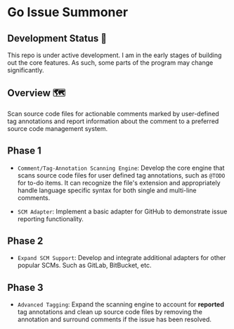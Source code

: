 # Go Issue Summoner

## Development Status :construction:

This repo is under active development. I am in the early stages of building out the core features. As such, some parts of the program may change significantly.

## Overview :world_map:

Scan source code files for actionable comments marked by user-defined tag annotations and report information about the comment to a preferred source code management system.

## Phase 1

- `Comment/Tag-Annotation Scanning Engine`: Develop the core engine that scans source code files for user defined tag annotations, such as `@TODO` for to-do items. It can recognize the file's extension and appropriately handle language specific syntax for both single and multi-line comments.

- `SCM Adapter`: Implement a basic adapter for GitHub to demonstrate issue reporting functionality.

## Phase 2

- `Expand SCM Support`: Develop and integrate additional adapters for other popular SCMs. Such as GitLab, BitBucket, etc.

## Phase 3

- `Advanced Tagging`: Expand the scanning engine to account for **reported** tag annotations and clean up source code files by removing the annotation and surround comments if the issue has been resolved.
